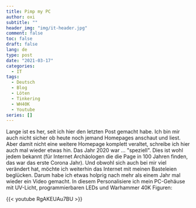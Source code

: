 ```yaml
---
title: Pimp my PC
author: oxi
subtitle: ""
header_img: "img/it-header.jpg"
comment: false
toc: false
draft: false
lang: de
type: post
date: "2021-03-17"
categories:
  - IT
tags:
  - Deutsch
  - Blog
  - Löten
  - Tinkering
  - WH40K
  - Youtube
series: []
---
```

Lange ist es her, seit ich hier den letzten Post gemacht habe. Ich bin mir auch nicht sicher ob heute noch jemand Homepages anschaut und liest. Aber damit nicht eine weitere Homepage komplett veraltet, schreibe ich hier auch mal wieder etwas hin.
Das Jahr 2020 war … "speziell". Dies ist wohl jedem bekannt (für Internet Archäologen die die Page in 100 Jahren finden, das war das erste Corona Jahr). Und obwohl sich auch bei mir viel verändert hat, möchte ich weiterhin das Internet mit meinen Basteleien beglücken. Darum habe ich etwas holprig nach mehr als einem Jahr mal wieder ein Video gemacht. In diesem Personalisiere ich mein PC-Gehäuse mit UV-Licht, programmierbaren LEDs und Warhammer 40K Figuren:

{{< youtube RgAKEUAu7BU >}}
